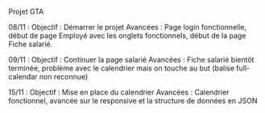 Projet GTA

08/11 : 
Objectif : Démarrer le projet 
Avancées : Page login fonctionnelle, début de page Employé avec les onglets fonctionnels, début de la page Fiche salarié.

09/11 : 
Objectif : Continuer la page salarié 
Avancées : Fiche salarié bientôt terminée, problème avec le calendrier mais on touche au but (balise full-calendar non reconnue)

15/11 : 
Objectif : Mise en place du calendrier 
Avancées : Calendrier fonctionnel, avancée sur le responsive et la structure de données en JSON
